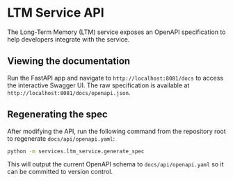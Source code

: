 # LTM Service API

The Long-Term Memory (LTM) service exposes an OpenAPI specification to help developers integrate with the service.

## Viewing the documentation

Run the FastAPI app and navigate to `http://localhost:8081/docs` to access the interactive Swagger UI. The raw specification is available at `http://localhost:8081/docs/openapi.json`.

## Regenerating the spec

After modifying the API, run the following command from the repository root to regenerate `docs/api/openapi.yaml`:

```bash
python -m services.ltm_service.generate_spec
```

This will output the current OpenAPI schema to `docs/api/openapi.yaml` so it can be committed to version control.
